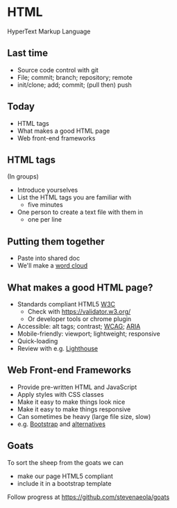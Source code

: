

# HTML 
HyperText Markup Language


## Last time 


* Source code control with git
* File; commit; branch; repository; remote
* init/clone; add; commit; (pull then) push



## Today

* HTML tags
* What makes a good HTML page
* Web front-end frameworks


## HTML tags

(In groups)

* Introduce yourselves
* List the HTML tags you are familiar with 
  - five minutes
* One person to create a text file with them in
  - one per line


## Putting them together

* Paste into shared doc
* We'll make a [word cloud](https://www.wordclouds.com/)


## What makes a good HTML page?


* Standards compliant HTML5 [W3C](https://www.w3.org/TR/html52/) 
  - Check with <https://validator.w3.org/>
  - Or developer tools or chrome plugin
* Accessible: alt tags; contrast; [WCAG](https://www.w3.org/TR/WCAG21/); [ARIA](https://developer.mozilla.org/en-US/docs/Web/Accessibility/ARIA)
* Mobile-friendly: viewport; lightweight; responsive
* Quick-loading
* Review with e.g. [Lighthouse](https://developers.google.com/web/tools/lighthouse)



## Web Front-end Frameworks

- Provide pre-written HTML and JavaScript
- Apply styles with CSS classes
- Make it easy to make things look nice
- Make it easy to make things responsive
- Can sometimes be heavy (large file size, slow)
- e.g. [Bootstrap](https://getbootstrap.com/) and [alternatives](https://classpert.com/blog/top-bootstrap-alternatives)


## Goats

To sort the sheep from the goats we can

- make our page HTML5 compliant
- include it in a bootstrap template

Follow progress at <https://github.com/stevenaeola/goats>





